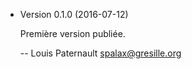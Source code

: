 * Version 0.1.0 (2016-07-12)

    Première version publiée.

    -- Louis Paternault <spalax@gresille.org>
